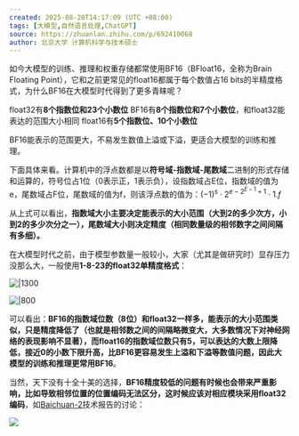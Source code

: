 ```yaml
---
created: 2025-08-20T14:17:09 (UTC +08:00)
tags: [大模型,自然语言处理,ChatGPT]
source: https://zhuanlan.zhihu.com/p/692410068
author: 北京大学 计算机科学与技术硕士
---
```

如今大模型的训练、推理和权重存储都常使用BF16（BFloat16，全称为Brain Floating Point），它和之前更常见的float16都属于每个数值占16 bits的半精度格式，为什么BF16在大模型时代得到了更多青睐呢？

float32有**8个指数位和23个小数位**
BF16有**8个指数位和7个小数位**，和float32能表达的范围大小相同
float16有**5个指数位、10个小数位**

BF16能表示的范围更大，不易发生数值上溢或下溢，更适合大模型的训练和推理。

下面具体来看。计算机中的浮点数都是以**符号域-指数域-尾数域**二进制的形式存储和运算的，符号位占1位（0表示正，1表示负），设指数域占E位，指数域的值为e，尾数域占F位，尾数域的值为f，则该浮点数的值为：$(-1)^s \cdot 2^{e-2^{E-1}+1} \cdot 1.f \tag{1}$

从上式可以看出，**指数域大小主要决定能表示的大小范围（大到2的多少次方，小到2的多少次分之一），尾数域大小则决定精度（相同数量级的相邻数字之间间隔有多细）。**

在大模型时代之前，由于模型参数量一般较小，大家（尤其是做研究时）显存压力没那么大，一般使用**1-8-23的float32单精度格式**：

![|1300](https://pic3.zhimg.com/v2-8ea3ec9072f25c3d8059c0fed03a2320_1440w.jpg)


![|800](https://pic3.zhimg.com/v2-76ff5a4226fdcf9b8a0ef46a2f74c5c8_1440w.jpg)

可以看出：**BF16的指数域位数（8位）和float32一样多，能表示的大小范围类似，只是精度降低了（也就是相邻数之间的间隔略微变大，大多数情况下对神经网络的表现影响不显著），而float16的指数域位数只有5，可以表达的大数上限降低，接近0的小数下限升高，比BF16更容易发生上溢和下溢等数值问题，因此大模型的训练和推理更常用BF16**。

当然，天下没有十全十美的选择，**BF16精度较低的问题有时候也会带来严重影响，比如导致相邻位置的位置编码无法区分，这时候应该对相应模块采用float32编码**，如[Baichuan-2](https://zhida.zhihu.com/search?content_id=241999474&content_type=Article&match_order=1&q=Baichuan-2&zhida_source=entity)技术报告的讨论：

![](https://pic3.zhimg.com/v2-6637d914ef0b8809f88d5da29300e6cc_1440w.jpg)

